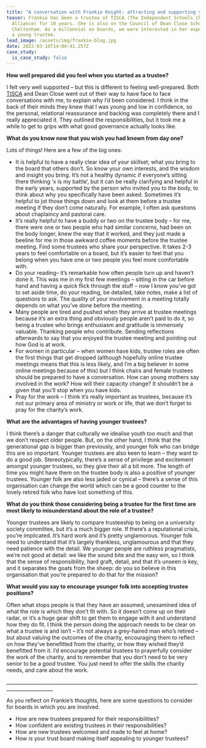 ```yaml
---
title: "A conversation with Frankie Knight: attracting and supporting young trustees"
teaser: Frankie has been a trustee of TISCA (The Independent Schools Christian
  Alliance) for 10 years. She is also on the Council of Dean Close School in
  Cheltenham. As a millennial on boards, we were interested in her experience as
  a young trustee.
lead_image: /assets/img/frankie-blog.jpg
date: 2022-03-16T14:04:41.257Z
case_study:
  is_case_study: false
---
```

**How well prepared did you feel when you started as a trustee?**

I felt very well supported – but this is different to feeling well-prepared. Both [TISCA](https://tisca.org.uk/) and Dean Close went out of their way to have face to face conversations with me, to explain why I’d been considered. I think in the back of their minds they knew that I was young and low in confidence, so the personal, relational reassurance and backing was completely there and I really appreciated it. They outlined the responsibilities, but it took me a while to get to grips with what good governance actually looks like.

**What do you know now that you wish you had known from day one?**

Lots of things! Here are a few of the big ones:

* It is helpful to have a really clear idea of your skillset; what you bring to the board that others don’t. So know your own interests, and the wisdom and insight you bring. It’s not a healthy dynamic if everyone’s sitting there thinking ‘x is my battle’, but it can be really clarifying and helpful in the early years, supported by the person who invited you to the body, to think about why you specifically have been asked. Sometimes it’s helpful to jot those things down and look at them before a trustee meeting if they don’t come naturally. For example, I often ask questions about chaplaincy and pastoral care.
* It’s really helpful to have a buddy or two on the trustee body – for me, there were one or two people who had similar concerns, had been on the body longer, knew the way that it worked, and they just made a beeline for me in those awkward coffee moments before the trustee meeting. Find some trustees who share your perspective. It takes 2-3 years to feel comfortable on a board, but it’s easier to feel that you belong when you have one or two people you feel more comfortable with.
* Do your reading– it’s remarkable how often people turn up and haven’t done it. This was me in my first few meetings – sitting in the car before hand and having a quick flick through the stuff – now I know you’ve got to set aside time, do your reading, be detailed, take notes, make a list of questions to ask. The quality of your involvement in a meeting totally depends on what you’ve done before the meeting.
* Many people are tired and pushed when they arrive at trustee meetings because it’s an extra thing and obviously people aren’t paid to do it, so being a trustee who brings enthusiasm and gratitude is immensely valuable. Thanking people who contribute. Sending reflections afterwards to say that you enjoyed the trustee meeting and pointing out how God is at work.
* For women in particular – when women have kids, trustee roles are often the first things that get dropped (although hopefully online trustee meetings means that this is less likely, and I’m a big believer in some online meetings because of this) but I think chairs and female trustees should be prepared to have a conversation. How can young mothers say involved in the work? How will their capacity change? It shouldn’t be a given that you’ll stop when you have kids.
* Pray for the work – I think it’s really important as trustees, because it’s not our primary area of ministry or work or life, that we don’t forget to pray for the charity’s work.

**What are the advantages of having younger trustees?**

I think there’s a danger that culturally we idealise youth too much and that we don’t respect older people. But, on the other hand, I think that the generational gap is bigger than previously, and younger folk who can bridge this are so important. Younger trustees are also keen to learn – they want to do a good job. Stereotypically, there’s a sense of privilege and excitement amongst younger trustees, so they give their all a bit more. The length of time you might have them on the trustee body is also a positive of younger trustees. Younger folk are also less jaded or cynical – there’s a sense of this organisation can change the world which can be a good counter to the lovely retired folk who have lost something of this.

**What do you think those considering being a trustee for the first time are most likely to misunderstand about the role of a trustee?**

Younger trustees are likely to compare trusteeship to being on a university society committee, but it’s a much bigger role. If there’s a reputational crisis, you’re implicated. It’s hard work and it’s pretty unglamorous. Younger folk need to understand that it’s largely thankless, unglamourous and that they need patience with the detail. We younger people are ruthless pragmatists, we’re not good at detail: we like the sound bite and the easy win, so I think that the sense of responsibility, hard graft, detail, and that it’s unseen is key, and it separates the goats from the sheep: do you so believe in this organisation that you’re prepared to do that for the mission?

**What would you say to encourage younger folk into accepting trustee positions?**

Often what stops people is that they have an assumed, unexamined idea of what the role is which they don’t fit with. So it doesn’t come up on their radar, or it’s a huge gear shift to get them to engage with it and understand how they do fit. I think the person doing the approach needs to be clear on what a trustee is and isn’t – it’s not always a grey-haired man who’s retired – but about valuing the outcomes of the charity, encouraging them to reflect on how they’ve benefitted from the charity, or how they wished they’d benefitted from it. I’d encourage potential trustees to prayerfully consider the work of the charity, and to remember that you don’t need to be very senior to be a good trustee. You just need to offer the skills the charity needs, and care about the work.

\_\_\_\_\_\_\_\_\_\_\_\_\_\_\_\_\_\_\_\_\_\_\_\_\_\_\_\_\_\_\_\_\_\_\_\_\_\_\_\_\_\_\_\_\_\_\_\_\_\_\_\_\_\_\_\_\_\_\_\_\_\_\_\_\_\_\_\_\_\_\_\_\_\_\_\_\_\_\_\_\_\_\_\_\_\_\_\_\_\_\_\_\_\_\_\__

As you reflect on Frankie’s thoughts, here are some questions to consider for boards in which you are involved.

* How are new trustees prepared for their responsibilities?
* How confident are existing trustees in their responsibilities?
* How are new trustees welcomed and made to feel at home?
* How is your trust board making itself appealing to younger trustees?